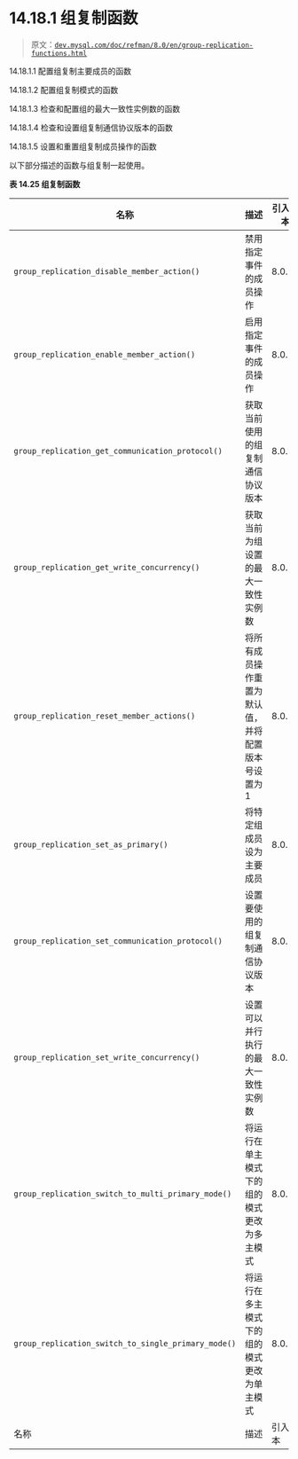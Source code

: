 # 14.18.1 组复制函数

> 原文：[`dev.mysql.com/doc/refman/8.0/en/group-replication-functions.html`](https://dev.mysql.com/doc/refman/8.0/en/group-replication-functions.html)

14.18.1.1 配置组复制主要成员的函数

14.18.1.2 配置组复制模式的函数

14.18.1.3 检查和配置组的最大一致性实例数的函数

14.18.1.4 检查和设置组复制通信协议版本的函数

14.18.1.5 设置和重置组复制成员操作的函数

以下部分描述的函数与组复制一起使用。

**表 14.25 组复制函数**

| 名称 | 描述 | 引入版本 |
| --- | --- | --- |
| `group_replication_disable_member_action()` | 禁用指定事件的成员操作 | 8.0.26 |
| `group_replication_enable_member_action()` | 启用指定事件的成员操作 | 8.0.26 |
| `group_replication_get_communication_protocol()` | 获取当前使用的组复制通信协议版本 | 8.0.16 |
| `group_replication_get_write_concurrency()` | 获取当前为组设置的最大一致性实例数 | 8.0.13 |
| `group_replication_reset_member_actions()` | 将所有成员操作重置为默认值，并将配置版本号设置为 1 | 8.0.26 |
| `group_replication_set_as_primary()` | 将特定组成员设为主要成员 | 8.0.29 |
| `group_replication_set_communication_protocol()` | 设置要使用的组复制通信协议版本 | 8.0.16 |
| `group_replication_set_write_concurrency()` | 设置可以并行执行的最大一致性实例数 | 8.0.13 |
| `group_replication_switch_to_multi_primary_mode()` | 将运行在单主模式下的组的模式更改为多主模式 | 8.0.13 |
| `group_replication_switch_to_single_primary_mode()` | 将运行在多主模式下的组的模式更改为单主模式 | 8.0.13 |
| 名称 | 描述 | 引入版本 |

